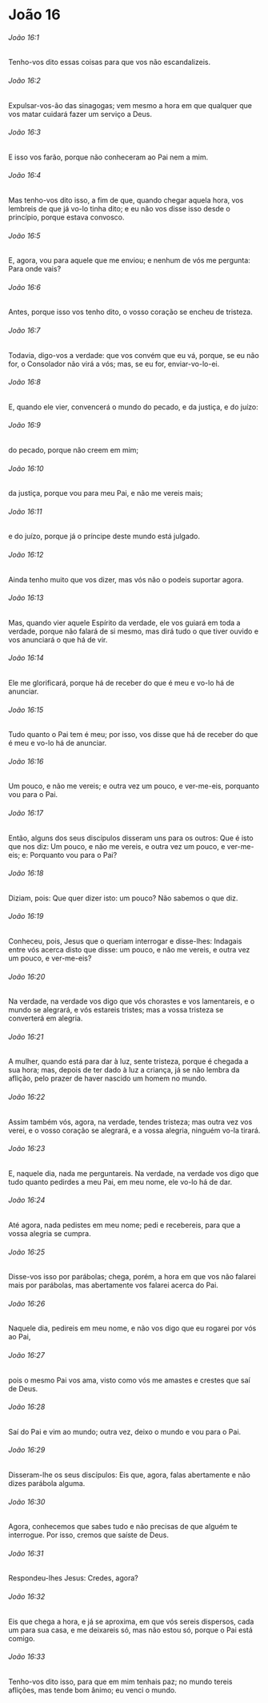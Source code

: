 # João 16

###### João 16:1

Tenho-vos dito essas coisas para que vos não escandalizeis.

###### João 16:2

Expulsar-vos-ão das sinagogas; vem mesmo a hora em que qualquer que vos matar cuidará fazer um serviço a Deus.

###### João 16:3

E isso vos farão, porque não conheceram ao Pai nem a mim.

###### João 16:4

Mas tenho-vos dito isso, a fim de que, quando chegar aquela hora, vos lembreis de que já vo-lo tinha dito; e eu não vos disse isso desde o princípio, porque estava convosco.

###### João 16:5

E, agora, vou para aquele que me enviou; e nenhum de vós me pergunta: Para onde vais?

###### João 16:6

Antes, porque isso vos tenho dito, o vosso coração se encheu de tristeza.

###### João 16:7

Todavia, digo-vos a verdade: que vos convém que eu vá, porque, se eu não for, o Consolador não virá a vós; mas, se eu for, enviar-vo-lo-ei.

###### João 16:8

E, quando ele vier, convencerá o mundo do pecado, e da justiça, e do juízo:

###### João 16:9

do pecado, porque não creem em mim;

###### João 16:10

da justiça, porque vou para meu Pai, e não me vereis mais;

###### João 16:11

e do juízo, porque já o príncipe deste mundo está julgado.

###### João 16:12

Ainda tenho muito que vos dizer, mas vós não o podeis suportar agora.

###### João 16:13

Mas, quando vier aquele Espírito da verdade, ele vos guiará em toda a verdade, porque não falará de si mesmo, mas dirá tudo o que tiver ouvido e vos anunciará o que há de vir.

###### João 16:14

Ele me glorificará, porque há de receber do que é meu e vo-lo há de anunciar.

###### João 16:15

Tudo quanto o Pai tem é meu; por isso, vos disse que há de receber do que é meu e vo-lo há de anunciar.

###### João 16:16

Um pouco, e não me vereis; e outra vez um pouco, e ver-me-eis, porquanto vou para o Pai.

###### João 16:17

Então, alguns dos seus discípulos disseram uns para os outros: Que é isto que nos diz: Um pouco, e não me vereis, e outra vez um pouco, e ver-me-eis; e: Porquanto vou para o Pai?

###### João 16:18

Diziam, pois: Que quer dizer isto: um pouco? Não sabemos o que diz.

###### João 16:19

Conheceu, pois, Jesus que o queriam interrogar e disse-lhes: Indagais entre vós acerca disto que disse: um pouco, e não me vereis, e outra vez um pouco, e ver-me-eis?

###### João 16:20

Na verdade, na verdade vos digo que vós chorastes e vos lamentareis, e o mundo se alegrará, e vós estareis tristes; mas a vossa tristeza se converterá em alegria.

###### João 16:21

A mulher, quando está para dar à luz, sente tristeza, porque é chegada a sua hora; mas, depois de ter dado à luz a criança, já se não lembra da aflição, pelo prazer de haver nascido um homem no mundo.

###### João 16:22

Assim também vós, agora, na verdade, tendes tristeza; mas outra vez vos verei, e o vosso coração se alegrará, e a vossa alegria, ninguém vo-la tirará.

###### João 16:23

E, naquele dia, nada me perguntareis. Na verdade, na verdade vos digo que tudo quanto pedirdes a meu Pai, em meu nome, ele vo-lo há de dar.

###### João 16:24

Até agora, nada pedistes em meu nome; pedi e recebereis, para que a vossa alegria se cumpra.

###### João 16:25

Disse-vos isso por parábolas; chega, porém, a hora em que vos não falarei mais por parábolas, mas abertamente vos falarei acerca do Pai.

###### João 16:26

Naquele dia, pedireis em meu nome, e não vos digo que eu rogarei por vós ao Pai,

###### João 16:27

pois o mesmo Pai vos ama, visto como vós me amastes e crestes que saí de Deus.

###### João 16:28

Saí do Pai e vim ao mundo; outra vez, deixo o mundo e vou para o Pai.

###### João 16:29

Disseram-lhe os seus discípulos: Eis que, agora, falas abertamente e não dizes parábola alguma.

###### João 16:30

Agora, conhecemos que sabes tudo e não precisas de que alguém te interrogue. Por isso, cremos que saíste de Deus.

###### João 16:31

Respondeu-lhes Jesus: Credes, agora?

###### João 16:32

Eis que chega a hora, e já se aproxima, em que vós sereis dispersos, cada um para sua casa, e me deixareis só, mas não estou só, porque o Pai está comigo.

###### João 16:33

Tenho-vos dito isso, para que em mim tenhais paz; no mundo tereis aflições, mas tende bom ânimo; eu venci o mundo.


